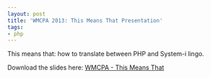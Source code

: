 ```yaml
---
layout: post
title: 'WMCPA 2013: This Means That Presentation'
tags:
- php
---
```

This means that: how to translate between PHP and System-i lingo.

Download the slides here: [WMCPA - This Means That](/uploads/2013/WMCPA-This-means-That.pdf)
